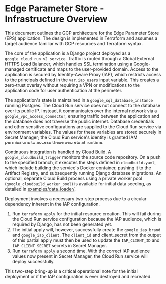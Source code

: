 # **Edge Parameter Store \- Infrastructure Overview**

This document outlines the GCP architecture for the Edge Parameter Store (EPS) application. The design is implemented in
Terraform and assumes a target audience familiar with GCP resources and Terraform syntax.

The core of the application is a Django project deployed as a `google_cloud_run_v2_service`. Traffic is routed through
a Global External HTTPS Load Balancer, which handles SSL termination using a Google-managed certificate and maps to the
user-provided domain. Access to the application is secured by Identity-Aware Proxy (IAP), which restricts access to the
principals defined in the `var.iap_users` input variable. This creates a zero-trust overlay without requiring a VPN or
modifications to the application code for user authentication at the perimeter.

The application's state is maintained in a `google_sql_database_instance` running Postgres. The Cloud Run service does
not connect to the database over its public IP. Instead, it communicates over the internal network via a
`google_vpc_access_connector`, ensuring traffic between the application and the database does not traverse the public
internet. Database credentials and other sensitive configurations are supplied to the Cloud Run service via environment
variables. The values for these variables are stored securely in Secret Manager; the Cloud Run service's identity is
granted IAM permissions to access these secrets at runtime.

Continuous integration is handled by Cloud Build. A `google_cloudbuild_trigger` monitors the source code repository. On
a push to the specified branch, it executes the steps defined in `cloudbuild.yaml`, which include building the service's
Docker container, pushing it to the Artifact Registry, and subsequently running Django database migrations. An optional,
separate Cloud Build process using a private worker pool (`google_cloudbuild_worker_pool`) is available for initial
data seeding, as detailed in [examples/data_loader/](../examples/data_loader).

Deployment involves a necessary two-step process due to a circular dependency inherent in the IAP configuration.

1. Run `terraform apply` for the initial resource creation. This will fail during the Cloud Run service configuration
   because the IAP audience, which is required by Django, has not been generated yet.
2. The initial apply will, however, successfully create the `google_iap_brand` and `google_iap_client`. The `client_id`
   and client_secret from the output of this partial apply must then be used to update the `IAP_CLIENT_ID` and
   `IAP_CLIENT_SECRET` secrets in Secret Manager.
3. Run `terraform apply` a second time. With the correct IAP audience values now present in Secret Manager, the Cloud Run
   service will deploy successfully.

This two-step bring-up is a critical operational note for the initial deployment or if the IAP configuration is ever
destroyed and recreated.